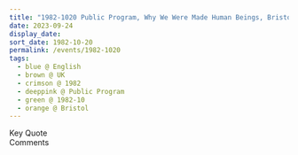 ```yaml
---
title: "1982-1020 Public Program, Why We Were Made Human Beings, Bristol, UK"
date: 2023-09-24
display_date: 
sort_date: 1982-10-20
permalink: /events/1982-1020
tags:
  - blue @ English
  - brown @ UK
  - crimson @ 1982
  - deeppink @ Public Program
  - green @ 1982-10
  - orange @ Bristol
---
```


<wave-list>
  <list-title color="green" width="75">Key Quote</list-title>
  <list-item color="BlanchedAlmond"  width="200"></list-item>
  <list-item color="Lavender"></list-item>
  <list-item color="BlanchedAlmond"></list-item>
</wave-list>

<br>

<wave-list>
  <list-title color="green" width="75">Comments</list-title>
  <list-item color="BlanchedAlmond"  width="200"></list-item>
  <list-item color="Lavender"></list-item>
  <list-item color="BlanchedAlmond"></list-item>
</wave-list>